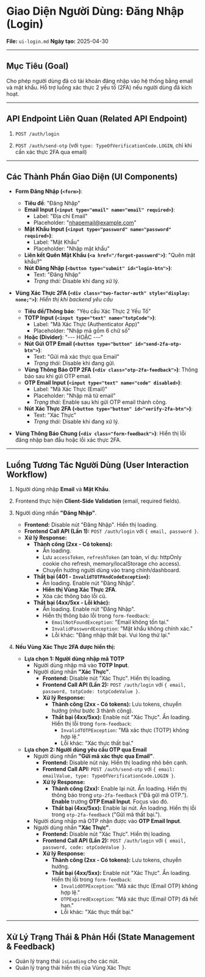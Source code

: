 # Giao Diện Người Dùng: Đăng Nhập (Login)

**File:** `ui-login.md`
**Ngày tạo:** 2025-04-30

---

## Mục Tiêu (Goal)

Cho phép người dùng đã có tài khoản đăng nhập vào hệ thống bằng email và mật khẩu. Hỗ trợ luồng xác thực 2 yếu tố (2FA) nếu người dùng đã kích hoạt.

---

## API Endpoint Liên Quan (Related API Endpoint)

1.  `POST /auth/login`

2.  `POST /auth/send-otp` (với `type: TypeOfVerificationCode.LOGIN`, chỉ khi cần xác thực 2FA qua email)


---

## Các Thành Phần Giao Diện (UI Components)

* **Form Đăng Nhập (`<form>`)**:
    * **Tiêu đề**: "Đăng Nhập"
    * **Email Input (`<input type="email" name="email" required>`)**:
        * Label: "Địa chỉ Email"
        * Placeholder: "nhapemail@example.com"
    * **Mật Khẩu Input (`<input type="password" name="password" required>`)**:
        * Label: "Mật Khẩu"
        * Placeholder: "Nhập mật khẩu"
    * **Liên kết Quên Mật Khẩu (`<a href="/forgot-password">`)**: "Quên mật khẩu?"
    * **Nút Đăng Nhập (`<button type="submit" id="login-btn">`)**:
        * Text: "Đăng Nhập"
        * *Trạng thái:* Disable khi đang xử lý.

* **Vùng Xác Thực 2FA (`<div class="two-factor-auth" style="display: none;">`)**: *Hiển thị khi backend yêu cầu*
    * **Tiêu đề/Thông báo**: "Yêu cầu Xác Thực 2 Yếu Tố"
    * **TOTP Input (`<input type="text" name="totpCode">`)**:
        * Label: "Mã Xác Thực (Authenticator App)"
        * Placeholder: "Nhập mã gồm 6 chữ số"
    * **Hoặc (Divider)**: "--- HOẶC ---"
    * **Nút Gửi OTP Email (`<button type="button" id="send-2fa-otp-btn">`)**:
        * Text: "Gửi mã xác thực qua Email"
        * *Trạng thái:* Disable khi đang gửi.
    * **Vùng Thông Báo OTP 2FA (`<div class="otp-2fa-feedback">`)**: Thông báo sau khi gửi OTP email.
    * **OTP Email Input (`<input type="text" name="code" disabled>`)**:
        * Label: "Mã Xác Thực (Email)"
        * Placeholder: "Nhập mã từ email"
        * *Trạng thái:* Enable sau khi gửi OTP email thành công.
    * **Nút Xác Thực 2FA (`<button type="button" id="verify-2fa-btn">`)**:
        * Text: "Xác Thực"
        * *Trạng thái:* Disable khi đang xử lý.

* **Vùng Thông Báo Chung (`<div class="form-feedback">`)**: Hiển thị lỗi đăng nhập ban đầu hoặc lỗi xác thực 2FA.

---

## Luồng Tương Tác Người Dùng (User Interaction Workflow)

1.  Người dùng nhập **Email** và **Mật Khẩu**.

2.  Frontend thực hiện **Client-Side Validation** (email, required fields).

3.  Người dùng nhấn **"Đăng Nhập"**.
    * **Frontend:** Disable nút "Đăng Nhập". Hiển thị loading.
    * **Frontend Call API (Lần 1):** `POST /auth/login` với `{ email, password }`.
    * **Xử lý Response:**
        * **Thành công (2xx - Có tokens):**
            * Ẩn loading.
            * Lưu `accessToken`, `refreshToken` (an toàn, ví dụ: httpOnly cookie cho refresh, memory/localStorage cho access).
            * Chuyển hướng người dùng vào trang chính/dashboard.
        * **Thất bại (401 - `InvalidTOTPAndCodeException`):**
            * Ẩn loading. Enable nút "Đăng Nhập".
            * **Hiển thị Vùng Xác Thực 2FA**.
            * Xóa các thông báo lỗi cũ.
        * **Thất bại (4xx/5xx - Lỗi khác):**
            * Ẩn loading. Enable nút "Đăng Nhập".
            * Hiển thị thông báo lỗi trong `form-feedback`:
                * `EmailNotFoundException`: "Email không tồn tại."
                * `InvalidPasswordException`: "Mật khẩu không chính xác."
                * Lỗi khác: "Đăng nhập thất bại. Vui lòng thử lại."

4.  **Nếu Vùng Xác Thực 2FA được hiển thị:**
    * **Lựa chọn 1: Người dùng nhập mã TOTP**
        * Người dùng nhập mã vào **TOTP Input**.
        * Người dùng nhấn **"Xác Thực"**.
            * **Frontend:** Disable nút "Xác Thực". Hiển thị loading.
            * **Frontend Call API (Lần 2):** `POST /auth/login` với `{ email, password, totpCode: totpCodeValue }`.
            * **Xử lý Response:**
                * **Thành công (2xx - Có tokens):** Lưu tokens, chuyển hướng (như bước 3 thành công).
                * **Thất bại (4xx/5xx):** Enable nút "Xác Thực". Ẩn loading. Hiển thị lỗi trong `form-feedback`:
                    * `InvalidTOTPException`: "Mã xác thực (TOTP) không hợp lệ."
                    * Lỗi khác: "Xác thực thất bại."
    * **Lựa chọn 2: Người dùng yêu cầu OTP qua Email**
        * Người dùng nhấn **"Gửi mã xác thực qua Email"**.
            * **Frontend:** Disable nút này. Hiển thị loading nhỏ bên cạnh.
            * **Frontend Call API:** `POST /auth/send-otp` với `{ email: emailValue, type: TypeOfVerificationCode.LOGIN }`.
            * **Xử lý Response:**
                * **Thành công (2xx):** Enable lại nút. Ẩn loading. Hiển thị thông báo trong `otp-2fa-feedback` ("Đã gửi mã OTP."). **Enable** trường **OTP Email Input**. Focus vào đó.
                * **Thất bại (4xx/5xx):** Enable lại nút. Ẩn loading. Hiển thị lỗi trong `otp-2fa-feedback` ("Gửi mã thất bại.").
        * Người dùng nhập mã OTP nhận được vào **OTP Email Input**.
        * Người dùng nhấn **"Xác Thực"**.
            * **Frontend:** Disable nút "Xác Thực". Hiển thị loading.
            * **Frontend Call API (Lần 2):** `POST /auth/login` với `{ email, password, code: otpCodeValue }`.
            * **Xử lý Response:**
                * **Thành công (2xx - Có tokens):** Lưu tokens, chuyển hướng.
                * **Thất bại (4xx/5xx):** Enable nút "Xác Thực". Ẩn loading. Hiển thị lỗi trong `form-feedback`:
                    * `InvalidOTPException`: "Mã xác thực (Email OTP) không hợp lệ."
                    * `OTPExpiredException`: "Mã xác thực (Email OTP) đã hết hạn."
                    * Lỗi khác: "Xác thực thất bại."

---

## Xử Lý Trạng Thái & Phản Hồi (State Management & Feedback)

* Quản lý trạng thái `isLoading` cho các nút.
* Quản lý trạng thái hiển thị của Vùng Xác Thực